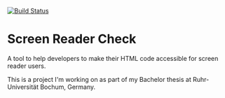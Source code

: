 [![Build Status](https://api.travis-ci.org/felixarntz/screen-reader-check.png?branch=master)](https://travis-ci.org/felixarntz/screen-reader-check)

# Screen Reader Check

A tool to help developers to make their HTML code accessible for screen reader users.

This is a project I'm working on as part of my Bachelor thesis at Ruhr-Universität Bochum, Germany.
